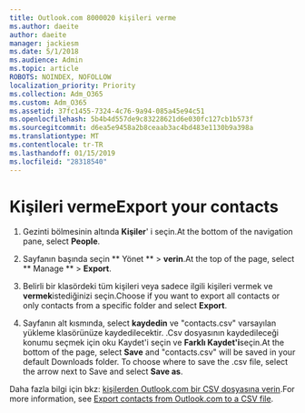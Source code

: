 ```yaml
---
title: Outlook.com 8000020 kişileri verme
ms.author: daeite
author: daeite
manager: jackiesm
ms.date: 5/1/2018
ms.audience: Admin
ms.topic: article
ROBOTS: NOINDEX, NOFOLLOW
localization_priority: Priority
ms.collection: Adm_O365
ms.custom: Adm_O365
ms.assetid: 37fc1455-7324-4c76-9a94-085a45e94c51
ms.openlocfilehash: 5b4b4d557de9c83228621d6e030fc127cb1b573f
ms.sourcegitcommit: d6ea5e9458a2b8ceaab3ac4bd483e1130b9a398a
ms.translationtype: MT
ms.contentlocale: tr-TR
ms.lasthandoff: 01/15/2019
ms.locfileid: "28318540"
---
```

# <a name="export-your-contacts"></a><span data-ttu-id="baaa0-102">Kişileri verme</span><span class="sxs-lookup"><span data-stu-id="baaa0-102">Export your contacts</span></span>

1. <span data-ttu-id="baaa0-103">Gezinti bölmesinin altında **Kişiler**' i seçin.</span><span class="sxs-lookup"><span data-stu-id="baaa0-103">At the bottom of the navigation pane, select **People**.</span></span>
    
2. <span data-ttu-id="baaa0-104">Sayfanın başında seçin \*\* Yönet \*\* \> **verin**.</span><span class="sxs-lookup"><span data-stu-id="baaa0-104">At the top of the page, select \*\* Manage \*\* \> **Export**.</span></span>
    
3. <span data-ttu-id="baaa0-105">Belirli bir klasördeki tüm kişileri veya sadece ilgili kişileri vermek ve **vermek**istediğinizi seçin.</span><span class="sxs-lookup"><span data-stu-id="baaa0-105">Choose if you want to export all contacts or only contacts from a specific folder and select **Export**.</span></span> 
    
4. <span data-ttu-id="baaa0-p101">Sayfanın alt kısmında, select **kaydedin** ve "contacts.csv" varsayılan yükleme klasörünüze kaydedilecektir. .Csv dosyasının kaydedileceği konumu seçmek için oku Kaydet'i seçin ve **Farklı Kaydet'i**seçin.</span><span class="sxs-lookup"><span data-stu-id="baaa0-p101">At the bottom of the page, select **Save** and "contacts.csv" will be saved in your default Downloads folder. To choose where to save the .csv file, select the arrow next to Save and select **Save as**.</span></span> 
    
<span data-ttu-id="baaa0-108">Daha fazla bilgi için bkz: [kişilerden Outlook.com bir CSV dosyasına verin](https://go.microsoft.com/fwlink/p/?linkid=873137).</span><span class="sxs-lookup"><span data-stu-id="baaa0-108">For more information, see [Export contacts from Outlook.com to a CSV file](https://go.microsoft.com/fwlink/p/?linkid=873137).</span></span>
  

